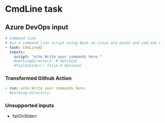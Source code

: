 # CmdLine task

## Azure DevOps input

```yaml
# Command line
# Run a command line script using Bash on Linux and macOS and cmd.exe on Windows
- task: CmdLine@2
  inputs:
    script: "echo Write your commands here."
    #workingDirectory: # Optional
    #failOnStderr: false # Optional
```

### Transformed Github Action

```yaml
- run: echo Write your commands here.
  #working-directory:
```

### Unsupported inputs

- failOnStderr
